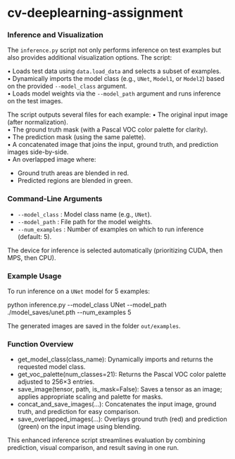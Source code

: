 # cv-deeplearning-assignment

### Inference and Visualization

The `inference.py` script not only performs inference on test examples but also provides additional visualization options. The script:

• Loads test data using `data.load_data` and selects a subset of examples.  
• Dynamically imports the model class (e.g., `UNet`, `Model1`, or `Model2`) based on the provided `--model_class` argument.  
• Loads model weights via the `--model_path` argument and runs inference on the test images.

The script outputs several files for each example:
• The original input image (after normalization).  
• The ground truth mask (with a Pascal VOC color palette for clarity).  
• The prediction mask (using the same palette).  
• A concatenated image that joins the input, ground truth, and prediction images side-by-side.  
• An overlapped image where:
  - Ground truth areas are blended in red.
  - Predicted regions are blended in green.

### Command-Line Arguments

- `--model_class` : Model class name (e.g., `UNet`).
- `--model_path`  : File path for the model weights.
- `--num_examples` : Number of examples on which to run inference (default: 5).

The device for inference is selected automatically (prioritizing CUDA, then MPS, then CPU).

### Example Usage

To run inference on a `UNet` model for 5 examples:

  python inference.py --model_class UNet --model_path ./model_saves/unet.pth --num_examples 5

The generated images are saved in the folder `out/examples`.

### Function Overview

- get_model_class(class_name): Dynamically imports and returns the requested model class.
- get_voc_palette(num_classes=21): Returns the Pascal VOC color palette adjusted to 256×3 entries.
- save_image(tensor, path, is_mask=False): Saves a tensor as an image; applies appropriate scaling and palette for masks.
- concat_and_save_images(...): Concatenates the input image, ground truth, and prediction for easy comparison.
- save_overlapped_images(...): Overlays ground truth (red) and prediction (green) on the input image using blending.

This enhanced inference script streamlines evaluation by combining prediction, visual comparison, and result saving in one run.
